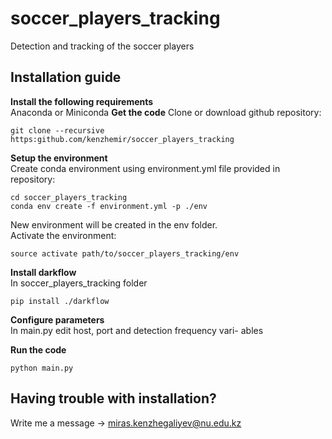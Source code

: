# soccer_players_tracking
Detection and tracking of the soccer players


## Installation guide

**Install the following requirements**  
Anaconda or Miniconda
**Get the code**
Clone or download github repository:  
```
git clone --recursive https:github.com/kenzhemir/soccer_players_tracking
```  

**Setup the environment**  
Create conda environment using environment.yml file
provided in repository:
```
cd soccer_players_tracking
conda env create -f environment.yml -p ./env
```
New environment will be created in the env folder.  
Activate the environment:  
```
source activate path/to/soccer_players_tracking/env
```
**Install darkflow**  
In soccer_players_tracking folder
```
pip install ./darkflow
```

**Configure parameters**  
In main.py edit host, port and detection frequency vari-
ables  

**Run the code**  
```
python main.py
```

## Having trouble with installation?

Write me a message -> miras.kenzhegaliyev@nu.edu.kz